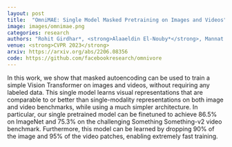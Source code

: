 ```yaml
---
layout: post
title:  "OmniMAE: Single Model Masked Pretraining on Images and Videos"
image: images/omnimae.png
categories: research
authors: "Rohit Girdhar*, <strong>Alaaeldin El-Nouby*</strong>, Mannat Singh*, Kalyan Vasudev Alwala*, Armand Joulin, Ishan Misra*"
venue: <strong>CVPR 2023</strong>
arxiv: https://arxiv.org/abs/2206.08356
code: https://github.com/facebookresearch/omnivore
---
```

 In this work, we show that masked autoencoding can be used to train a simple Vision Transformer on images and videos, without requiring any labeled data. This single model learns visual representations that are comparable to or better than single-modality representations on both image and video benchmarks, while using a much simpler architecture. In particular, our single pretrained model can be finetuned to achieve 86.5% on ImageNet and 75.3% on the challenging Something Something-v2 video benchmark. Furthermore, this model can be learned by dropping 90% of the image and 95% of the video patches, enabling extremely fast training.
